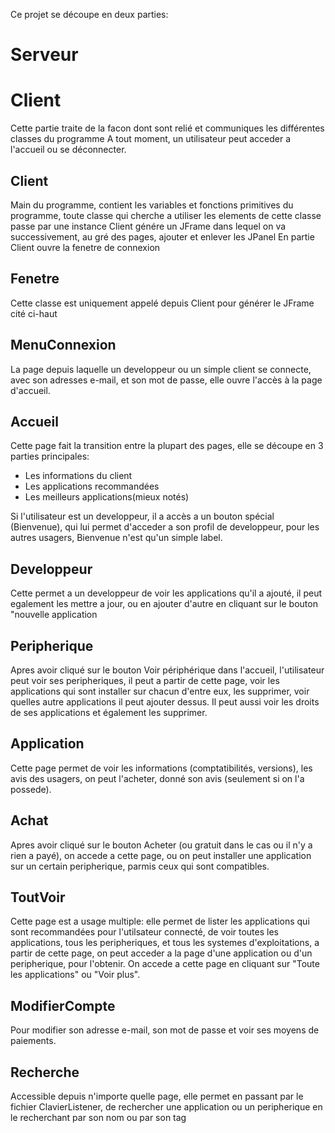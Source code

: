 Ce projet se découpe en deux parties:


Serveur
====================


Client
====================
Cette partie traite de la facon dont sont relié et communiques les différentes classes du programme
A tout moment, un utilisateur peut acceder a l'accueil ou se déconnecter.

Client
----------
Main du programme, contient les variables et fonctions primitives du programme, toute classe qui cherche a utiliser les elements de cette classe passe par une instance
Client génére un JFrame dans lequel on va successivement, au gré des pages, ajouter et enlever les JPanel
En partie Client ouvre la fenetre de connexion

Fenetre
--------------
Cette classe est uniquement appelé depuis Client pour générer le JFrame cité ci-haut

MenuConnexion
----------------

La page depuis laquelle un developpeur ou un simple client se connecte, avec son adresses e-mail, et son mot de passe, elle ouvre l'accès à la page d'accueil.

Accueil
---------------
Cette page fait la transition entre la plupart des pages, elle se découpe en 3 parties principales:
* Les informations du client
* Les applications recommandées
* Les meilleurs applications(mieux notés)

Si l'utilisateur est un developpeur, il a accès a un bouton spécial (Bienvenue), qui lui permet d'acceder a son profil de developpeur, pour les autres usagers, Bienvenue n'est qu'un simple label.

Developpeur
-----------------

Cette permet a un developpeur de voir les applications qu'il a ajouté, il peut egalement les mettre a jour, ou en ajouter d'autre en cliquant sur le bouton "nouvelle application

Peripherique
-----------------
Apres avoir cliqué sur le bouton Voir périphérique dans l'accueil, l'utilisateur peut voir ses peripheriques, il peut a partir de cette page, voir les applications qui sont installer sur chacun d'entre eux, les supprimer, voir quelles autre applications il peut ajouter dessus. Il peut aussi voir les droits de ses applications et également les supprimer.

Application
-------------------
Cette page permet de voir les informations (comptatibilités, versions), les avis des usagers, on peut l'acheter, donné son avis (seulement si on l'a possede).

Achat
-----------
Apres avoir cliqué sur le bouton Acheter (ou gratuit dans le cas ou il n'y a rien a payé), on accede a cette page, ou on peut installer une application sur un certain peripherique, parmis ceux qui sont compatibles.

ToutVoir
------------

Cette page est a usage multiple: elle permet de lister les applications qui sont recommandées pour l'utilsateur connecté, de voir toutes les applications, tous les peripheriques, et tous les systemes d'exploitations, a partir de cette page, on peut acceder a la page d'une application ou d'un peripherique, pour l'obtenir. On accede a cette page en cliquant sur "Toute les applications" ou "Voir plus".

ModifierCompte
------------------
Pour modifier son adresse e-mail, son mot de passe et voir ses moyens de paiements.

Recherche
-----------
Accessible depuis n'importe quelle page, elle permet en passant par le fichier ClavierListener, de rechercher une application ou un peripherique en le recherchant par son nom ou par son tag